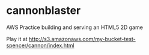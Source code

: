 # cannonblaster
AWS Practice building and serving an HTML5 2D game

Play it at http://s3.amazonaws.com/my-bucket-test-spencer/cannon/index.html

